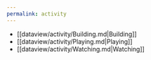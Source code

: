 ```yaml
---
permalink: activity
---
```

- [[dataview/activity/Building.md|Building]]
- [[dataview/activity/Playing.md|Playing]]
- [[dataview/activity/Watching.md|Watching]]
